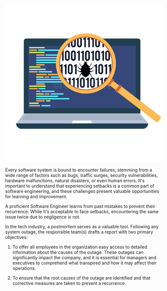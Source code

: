 
  <img src="./debugged.jpg" text-align="center">

Every software system is bound to encounter failures, stemming from a wide range of factors such as bugs, traffic surges, security vulnerabilities, hardware malfunctions, natural disasters, or even human errors. It's important to understand that experiencing setbacks is a common part of software engineering, and these challenges present valuable opportunities for learning and improvement.

A proficient Software Engineer learns from past mistakes to prevent their recurrence. While it's acceptable to face setbacks, encountering the same issue twice due to negligence is not.

In the tech industry, a postmortem serves as a valuable tool. Following any system outage, the responsible team(s) drafts a report with two primary objectives:

1. To offer all employees in the organization easy access to detailed information about the causes of the outage. These outages can significantly impact the company, and it is essential for managers and executives to comprehend what transpired and how it may affect their operations.

2. To ensure that the root causes of the outage are identified and that corrective measures are taken to prevent a recurrence.
